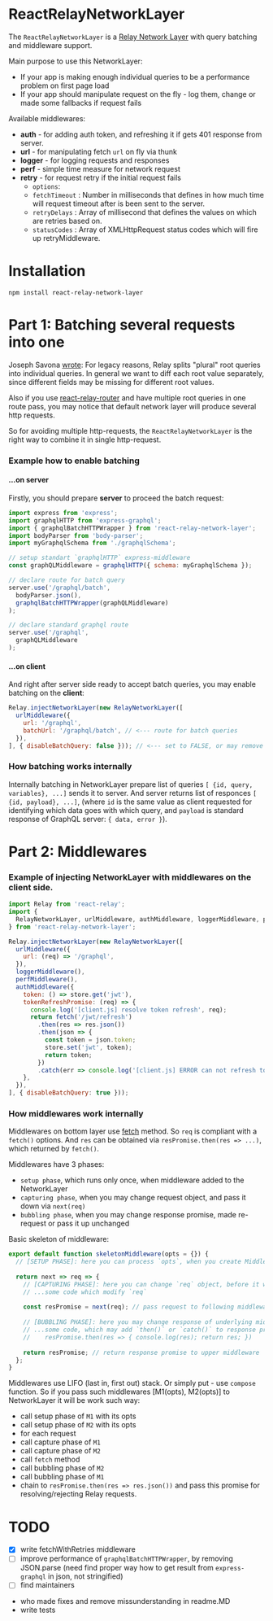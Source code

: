 ReactRelayNetworkLayer
==========================

The `ReactRelayNetworkLayer` is a [Relay Network Layer](https://facebook.github.io/relay/docs/guides-network-layer.html) 
with query batching and middleware support.

Main purpose to use this NetworkLayer:
- If your app is making enough individual queries to be a performance problem on first page load
- If your app should manipulate request on the fly - log them, change or made some fallbacks if request fails

Available middlewares:
- **auth** - for adding auth token, and refreshing it if gets 401 response from server.
- **url** - for manipulating fetch `url` on fly via thunk
- **logger** - for logging requests and responses
- **perf** - simple time measure for network request
- **retry** - for request retry if the initial request fails
  - `options`:
  * `fetchTimeout` : Number in milliseconds that defines in how much time will request timeout after is been sent to the server.
  * `retryDelays` : Array of millisecond that defines the values on which are retries based on.
  * `statusCodes` : Array of XMLHttpRequest status codes which will fire up retryMiddleware.


Installation
============

`npm install react-relay-network-layer`


Part 1: Batching several requests into one
==========================================

Joseph Savona [wrote](https://github.com/facebook/relay/issues/1058#issuecomment-213592051): For legacy reasons, Relay splits "plural" root queries into individual queries. In general we want to diff each root value separately, since different fields may be missing for different root values.

Also if you use [react-relay-router](https://github.com/relay-tools/react-router-relay) and have multiple root queries in one route pass, you may notice that default network layer will produce several http requests. 

So for avoiding multiple http-requests, the `ReactRelayNetworkLayer` is the right way to combine it in single http-request.

### Example how to enable batching 
#### ...on server
Firstly, you should prepare **server** to proceed the batch request:

```js
import express from 'express';
import graphqlHTTP from 'express-graphql';
import { graphqlBatchHTTPWrapper } from 'react-relay-network-layer';
import bodyParser from 'body-parser';
import myGraphqlSchema from './graphqlSchema';

// setup standart `graphqlHTTP` express-middleware
const graphQLMiddleware = graphqlHTTP({ schema: myGraphqlSchema });

// declare route for batch query
server.use('/graphql/batch',
  bodyParser.json(),
  graphqlBatchHTTPWrapper(graphQLMiddleware)
);

// declare standard graphql route
server.use('/graphql',
  graphQLMiddleware
);
```

#### ...on client
And right after server side ready to accept batch queries, you may enable batching on the **client**:

```js
Relay.injectNetworkLayer(new RelayNetworkLayer([
  urlMiddleware({
    url: '/graphql',
    batchUrl: '/graphql/batch', // <--- route for batch queries 
  }),
], { disableBatchQuery: false })); // <--- set to FALSE, or may remove `disableBatchQuery` option at all
```

### How batching works internally
Internally batching in NetworkLayer prepare list of queries `[ {id, query, variables}, ...]` sends it to server. And server returns list of responces `[ {id, payload}, ...]`, (where `id` is the same value as client requested for identifying which data goes with which query, and `payload` is standard response of GraphQL server: `{ data, error }`).


Part 2: Middlewares
====================
### Example of injecting NetworkLayer with middlewares on the **client side**.
```js
import Relay from 'react-relay';
import {
  RelayNetworkLayer, urlMiddleware, authMiddleware, loggerMiddleware, perfMiddleware,
} from 'react-relay-network-layer';

Relay.injectNetworkLayer(new RelayNetworkLayer([
  urlMiddleware({
    url: (req) => '/graphql',
  }),
  loggerMiddleware(),
  perfMiddleware(),
  authMiddleware({
    token: () => store.get('jwt'),
    tokenRefreshPromise: (req) => {
      console.log('[client.js] resolve token refresh', req);
      return fetch('/jwt/refresh')
        .then(res => res.json())
        .then(json => {
          const token = json.token;
          store.set('jwt', token);
          return token;
        })
        .catch(err => console.log('[client.js] ERROR can not refresh token', err));
    },
  }),
], { disableBatchQuery: true }));
```

### How middlewares work internally

Middlewares on bottom layer use [fetch](https://github.com/github/fetch) method. So `req` is compliant with a `fetch()` options. And `res` can be obtained via `resPromise.then(res => ...)`, which returned by `fetch()`.

Middlewares have 3 phases: 
- `setup phase`, which runs only once, when middleware added to the NetworkLayer 
- `capturing phase`, when you may change request object, and pass it down via `next(req)` 
- `bubbling phase`, when you may change response promise, made re-request or pass it up unchanged

Basic skeleton of middleware:
```js
export default function skeletonMiddleware(opts = {}) {
  // [SETUP PHASE]: here you can process `opts`, when you create Middleware
  
  return next => req => {
    // [CAPTURING PHASE]: here you can change `req` object, before it will pass to following middlewares.
    // ...some code which modify `req`
    
    const resPromise = next(req); // pass request to following middleware and get response promise from it
    
    // [BUBBLING PHASE]: here you may change response of underlying middlewares, via promise syntax 
    // ...some code, which may add `then()` or `catch()` to response promise
    //    resPromise.then(res => { console.log(res); return res; })
    
    return resPromise; // return response promise to upper middleware 
  };
}
```

Middlewares use LIFO (last in, first out) stack. Or simply put - use `compose` function. So if you pass such middlewares [M1(opts), M2(opts)] to NetworkLayer it will be work such way:
- call setup phase of `M1` with its opts
- call setup phase of `M2` with its opts
- for each request
 - call capture phase of `M1`
 - call capture phase of `M2`
 - call `fetch` method
 - call bubbling phase of `M2`
 - call bubbling phase of `M1`
 - chain to `resPromise.then(res => res.json())` and pass this promise for resolving/rejecting Relay requests.


TODO
====
- [x] write fetchWithRetries middleware
- [ ] improve performance of `graphqlBatchHTTPWrapper`, by removing JSON.parse (need find proper way how to get result from `express-graphql` in json, not stringified)
- [ ] find maintainers
 - who made fixes and remove missunderstanding in readme.MD 
 - write tests
